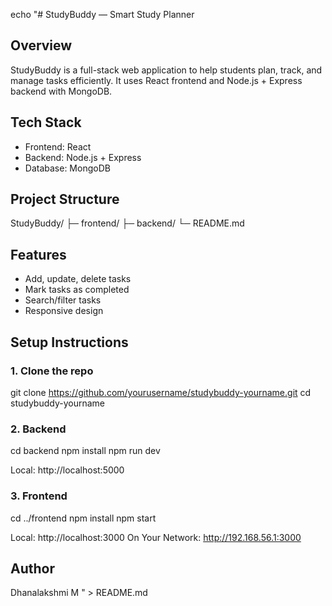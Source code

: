 echo "# StudyBuddy — Smart Study Planner

## Overview
StudyBuddy is a full-stack web application to help students plan, track, and manage tasks efficiently. It uses React frontend and Node.js + Express backend with MongoDB.

## Tech Stack
- Frontend: React
- Backend: Node.js + Express
- Database: MongoDB

## Project Structure
StudyBuddy/
├─ frontend/
├─ backend/
└─ README.md

## Features
- Add, update, delete tasks
- Mark tasks as completed
- Search/filter tasks
- Responsive design

## Setup Instructions
### 1. Clone the repo
git clone https://github.com/yourusername/studybuddy-yourname.git
cd studybuddy-yourname

### 2. Backend
cd backend
npm install
npm run dev

Local:            http://localhost:5000
### 3. Frontend
cd ../frontend
npm install
npm start

 Local:            http://localhost:3000
  On Your Network:  http://192.168.56.1:3000
## Author
Dhanalakshmi M
" > README.md
